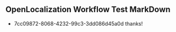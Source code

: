 ## OpenLocalization Workflow Test MarkDown
* 7cc09872-8068-4232-99c3-3dd086d45a0d thanks!

<!--HONumber=Jul16_HO4-->


